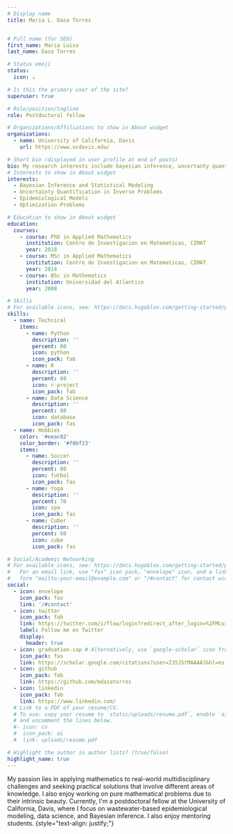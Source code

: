 ```yaml
---
# Display name
title: Maria L. Daza Torres


# Full name (for SEO)
first_name: Maria Luisa
last_name: Daza Torres

# Status emoji
status:
  icon: ☕️

# Is this the primary user of the site?
superuser: true

# Role/position/tagline
role: Postdoctoral fellow

# Organizations/Affiliations to show in About widget
organizations:
  - name: University of California, Davis
    url: https://www.ucdavis.edu/

# Short bio (displayed in user profile at end of posts)
bio: My research interests include bayesian inference, uncertanty quantification for inverse problems, epidemiolofical model, and optimization problems.
# Interests to show in About widget
interests:
  - Bayesian Inference and Statistical Modeling
  - Uncertainty Quantification in Inverse Problems
  - Epidemiological Models
  - Optimization Problems

# Education to show in About widget
education:
  courses:
    - course: PhD in Applied Mathematics
      institution: Centro de Investigacion en Matematicas, CIMAT
      year: 2018
    - course: MSc in Applied Mathematics
      institution: Centro de Investigacion en Matematicas, CIMAT
      year: 2014
    - course: BSc in Mathematics
      institution: Universidad del Atlantico
      year: 2008

# Skills
# For available icons, see: https://docs.hugoblox.com/getting-started/page-builder/#icons
skills:
  - name: Technical
    items:
      - name: Python
        description: ''
        percent: 80
        icon: python
        icon_pack: fab
      - name: R
        description: ''
        percent: 60
        icon: r-project
        icon_pack: fab
      - name: Data Science
        description: ''
        percent: 80
        icon: database
        icon_pack: fas
  - name: Hobbies
    color: '#eeac02'
    color_border: '#f0bf23'
    items:
      - name: Soccer
        description: ''
        percent: 80
        icon: futbol
        icon_pack: fas
      - name: Yoga
        description: ''
        percent: 70
        icon: spa
        icon_pack: fas
      - name: Cuber
        description: ''
        percent: 60
        icon: cube
        icon_pack: fas

# Social/Academic Networking
# For available icons, see: https://docs.hugoblox.com/getting-started/page-builder/#icons
#   For an email link, use "fas" icon pack, "envelope" icon, and a link in the
#   form "mailto:your-email@example.com" or "/#contact" for contact widget.
social:
  - icon: envelope
    icon_pack: fas
    link: '/#contact'
  - icon: twitter
    icon_pack: fab
    link: https://twitter.com/i/flow/login?redirect_after_login=%2FMLuisaDaza1
    label: Follow me on Twitter
    display:
      header: true
  - icon: graduation-cap # Alternatively, use `google-scholar` icon from `ai` icon pack
    icon_pack: fas
    link: https://scholar.google.com/citations?user=I35JStMAAAAJ&hl=es
  - icon: github
    icon_pack: fab
    link: https://github.com/mdazatorres
  - icon: linkedin
    icon_pack: fab
    link: https://www.linkedin.com/
  # Link to a PDF of your resume/CV.
  # To use: copy your resume to `static/uploads/resume.pdf`, enable `ai` icons in `params.yaml`,
  # and uncomment the lines below.
  #- icon: cv
  #  icon_pack: ai
  #  link: uploads/resume.pdf

# Highlight the author in author lists? (true/false)
highlight_name: true
---
```


My passion lies in applying mathematics to real-world multidisciplinary challenges and seeking practical solutions that involve different areas of knowledge. I also enjoy working on pure mathematical problems due to their intrinsic beauty. Currently, I'm a postdoctoral fellow at the University of California, Davis, where I focus on wastewater-based epidemiological modeling, data science, and Bayesian inference. I also enjoy mentoring students. 
{style="text-align: justify;"}
